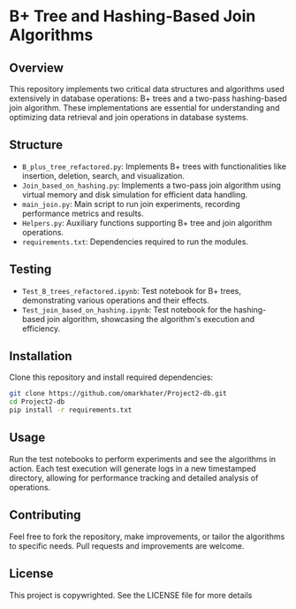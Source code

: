 # B+ Tree and Hashing-Based Join Algorithms

## Overview
This repository implements two critical data structures and algorithms used extensively in database operations: B+ trees and a two-pass hashing-based join algorithm. These implementations are essential for understanding and optimizing data retrieval and join operations in database systems.

## Structure
- `B_plus_tree_refactored.py`: Implements B+ trees with functionalities like insertion, deletion, search, and visualization.
- `Join_based_on_hashing.py`: Implements a two-pass join algorithm using virtual memory and disk simulation for efficient data handling.
- `main_join.py`: Main script to run join experiments, recording performance metrics and results.
- `Helpers.py`: Auxiliary functions supporting B+ tree and join algorithm operations.
- `requirements.txt`: Dependencies required to run the modules.

## Testing
- `Test_B_trees_refactored.ipynb`: Test notebook for B+ trees, demonstrating various operations and their effects.
- `Test_join_based_on_hashing.ipynb`: Test notebook for the hashing-based join algorithm, showcasing the algorithm's execution and efficiency.

## Installation
Clone this repository and install required dependencies:
```bash
git clone https://github.com/omarkhater/Project2-db.git
cd Project2-db
pip install -r requirements.txt
```

## Usage
Run the test notebooks to perform experiments and see the algorithms in action. Each test execution will generate logs in a new timestamped directory, allowing for performance tracking and detailed analysis of operations.

## Contributing
Feel free to fork the repository, make improvements, or tailor the algorithms to specific needs. Pull requests and improvements are welcome.

## License
This project is copywrighted. See the LICENSE file for more details
